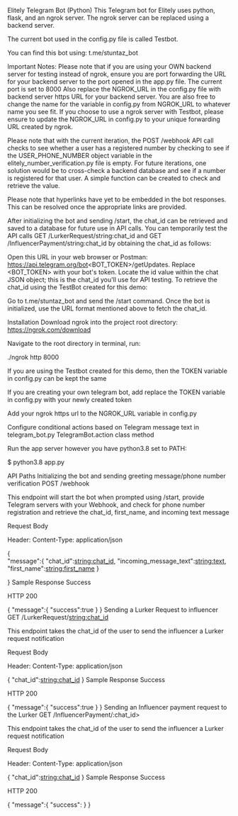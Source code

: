 Elitely Telegram Bot (Python)
This Telegram bot for Elitely uses python, flask, and an ngrok server. The 
ngrok server can be replaced using a backend server.

The current bot used in the config.py file is called Testbot.

You can find this bot using: t.me/stuntaz_bot

Important Notes:
Please note that if you are using your OWN backend server for testing 
instead of ngrok, ensure you are port forwarding the URL for your backend 
server to the port opened in the app.py file. The current port is set to 
8000 Also replace the NGROK_URL in the config.py file with backend server 
https URL for your backend server. You are also free to change the name 
for the variable in config.py from NGROK_URL to whatever name you see fit. 
If you choose to use a ngrok server with Testbot, please ensure to update 
the NGROK_URL in config.py to your unique forwarding URL created by ngrok.

Please note that with the current iteration, the POST /webhook API call 
checks to see whether a user has a registered number by checking to see if 
the USER_PHONE_NUMBER object variable in the 
elitely_number_verification.py file is empty. For future iterations, one 
solution would be to cross-check a backend database and see if a number is 
registered for that user. A simple function can be created to check and 
retrieve the value.

Please note that hyperlinks have yet to be embedded in the bot responses. 
This can be resolved once the appropriate links are provided.

After initializing the bot and sending /start, the chat_id can be 
retrieved and saved to a database for future use in API calls. You can 
temporarily test the API calls GET /LurkerRequest/string:chat_id and GET 
/InfluencerPayment/string:chat_id by obtaining the chat_id as follows:

Open this URL in your web browser or Postman: 
https://api.telegram.org/bot<BOT_TOKEN>/getUpdates. Replace <BOT_TOKEN> 
with your bot's token. Locate the id value within the chat JSON object; 
this is the chat_id you'll use for API testing. To retrieve the chat_id 
using the TestBot created for this demo:

Go to t.me/stuntaz_bot and send the /start command. Once the bot is 
initialized, use the URL format mentioned above to fetch the chat_id.

Installation
Download ngrok into the project root directory: https://ngrok.com/download

Navigate to the root directory in terminal, run:

./ngrok http 8000

If you are using the Testbot created for this demo, then the TOKEN 
variable in config.py can be kept the same

If you are creating your own telegram bot, add replace the TOKEN variable 
in config.py with your newly created token

Add your ngrok https url to the NGROK_URL variable in config.py

Configure conditional actions based on Telegram message text in 
telegram_bot.py TelegramBot.action class method

Run the app server however you have python3.8 set to PATH:

$ python3.8 app.py

API Paths
Initializing the bot and sending greeting message/phone number 
verification
POST /webhook

This endpoint will start the bot when prompted using /start, provide 
Telegram servers with your Webhook, and check for phone number 
registration and retrieve the chat_id, first_name, and incoming text 
message

Request Body

Header:
Content-Type: application/json

{   
    "message":{
	    "chat_id":<string:chat_id>,
        "incoming_message_text":<string:text>,
        "first_name":<string:first_name>
    }

}
Sample Response
Success

HTTP 200

{
	"message":{
		"success":true
	}
}
Sending a Lurker Request to influencer
GET /LurkerRequest/<string:chat_id>

This endpoint takes the chat_id of the user to send the influencer a 
Lurker request notification

Request Body

Header:
Content-Type: application/json

{
	"chat_id":<string:chat_id>
}
Sample Response
Success

HTTP 200

{
	"message":{
		"success":true
	}
}
Sending an Influencer payment request to the Lurker
GET /InfluencerPayment/<string>:chat_id>

This endpoint takes the chat_id of the user to send the influencer a 
Lurker request notification

Request Body

Header:
Content-Type: application/json

{
	"chat_id":<string:chat_id>
}
Sample Response
Success

HTTP 200

{
	"message":{
		"success":<true>
	}
} 
